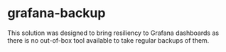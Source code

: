 # grafana-backup
This solution was designed to bring resiliency to Grafana dashboards as there is no out-of-box tool available to take regular backups of them.